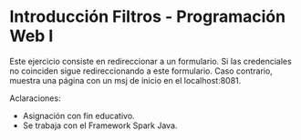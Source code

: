 # Introducción Filtros - Programación Web I

Este ejercicio consiste en redireccionar a un formulario. Si las credenciales no coinciden sigue redireccionando a este formulario. Caso contrario, muestra una página con un msj de inicio en el localhost:8081.


Aclaraciones:
- Asignación con fin educativo.
- Se trabaja con el Framework Spark Java.
